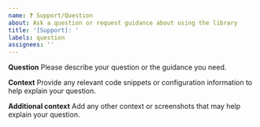 ```yaml
---
name: ❓ Support/Question
about: Ask a question or request guidance about using the library
title: '[Support]: '
labels: question
assignees: ''
---
```


**Question**
Please describe your question or the guidance you need.

**Context**
Provide any relevant code snippets or configuration information to help explain your question.

**Additional context**
Add any other context or screenshots that may help explain your question.
